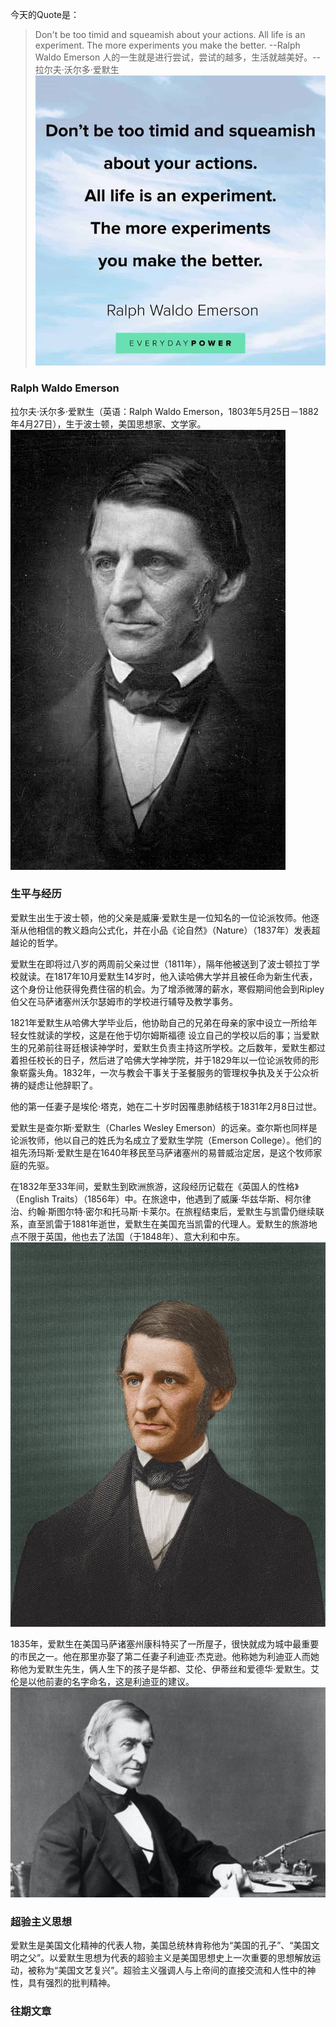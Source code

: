 今天的Quote是：
>  Don't be too timid and squeamish about your actions. All life is an experiment. The more experiments you make the better.  --Ralph Waldo Emerson
> 人的一生就是进行尝试，尝试的越多，生活就越美好。--拉尔夫·沃尔多·爱默生
![](./_image/2021-05-13-22-54-09.jpg)

### Ralph Waldo Emerson
拉尔夫·沃尔多·爱默生（英语：Ralph Waldo Emerson，1803年5月25日－1882年4月27日），生于波士顿，美国思想家、文学家。
![1857年的爱默生](./_image/2021-05-13-22-57-23.jpg)

### 生平与经历
爱默生出生于波士顿，他的父亲是威廉·爱默生是一位知名的一位论派牧师。他逐渐从他相信的教义趋向公式化，并在小品《论自然》（Nature）（1837年）发表超越论的哲学。

爱默生在即将过八岁的两周前父亲过世（1811年），隔年他被送到了波士顿拉丁学校就读。在1817年10月爱默生14岁时，他入读哈佛大学并且被任命为新生代表，这个身份让他获得免费住宿的机会。为了增添微薄的薪水，寒假期间他会到Ripley 伯父在马萨诸塞州沃尔瑟姆市的学校进行辅导及教学事务。

1821年爱默生从哈佛大学毕业后，他协助自己的兄弟在母亲的家中设立一所给年轻女性就读的学校，这是在他于切尔姆斯福德 设立自己的学校以后的事；当爱默生的兄弟前往哥廷根读神学时，爱默生负责主持这所学校。之后数年，爱默生都过着担任校长的日子，然后进了哈佛大学神学院，并于1829年以一位论派牧师的形象崭露头角。1832年，一次与教会干事关于圣餐服务的管理权争执及关于公众祈祷的疑虑让他辞职了。

他的第一任妻子是埃伦·塔克，她在二十岁时因罹患肺结核于1831年2月8日过世。

爱默生是查尔斯·爱默生（Charles Wesley Emerson）的远亲。查尔斯也同样是论派牧师，他以自己的姓氏为名成立了爱默生学院（Emerson College）。他们的祖先汤玛斯·爱默生是在1640年移民至马萨诸塞州的易普威治定居，是这个牧师家庭的先驱。

在1832年至33年间，爱默生到欧洲旅游，这段经历记载在《英国人的性格》（English Traits）（1856年）中。在旅途中，他遇到了威廉·华兹华斯、柯尔律治、约翰·斯图尔特·密尔和托马斯·卡莱尔。在旅程结束后，爱默生与凯雷仍继续联系，直至凯雷于1881年逝世，爱默生在美国充当凯雷的代理人。爱默生的旅游地点不限于英国，他也去了法国（于1848年）、意大利和中东。
![](./_image/2021-05-13-22-58-36.jpg)

1835年，爱默生在美国马萨诸塞州康科特买了一所屋子，很快就成为城中最重要的市民之一。他在那里亦娶了第二任妻子利迪亚·杰克逊。他称她为利迪亚人而她称他为爱默生先生，俩人生下的孩子是华都、艾伦、伊蒂丝和爱德华·爱默生。艾伦是以他前妻的名字命名，这是利迪亚的建议。
![](./_image/2021-05-13-22-58-14.jpg)

### 超验主义思想
爱默生是美国文化精神的代表人物，美国总统林肯称他为“美国的孔子”、“美国文明之父”。以爱默生思想为代表的超验主义是美国思想史上一次重要的思想解放运动，被称为“美国文艺复兴”。超验主义强调人与上帝间的直接交流和人性中的神性，具有强烈的批判精神。


### 往期文章 
